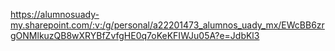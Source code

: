 https://alumnosuady-my.sharepoint.com/:v:/g/personal/a22201473_alumnos_uady_mx/EWcBB6zrgONMlkuzQB8wXRYBfZvfgHE0q7oKeKFIWJu05A?e=JdbKl3
